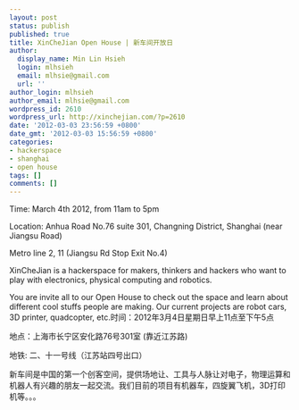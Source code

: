```yaml
---
layout: post
status: publish
published: true
title: XinCheJian Open House | 新车间开放日
author:
  display_name: Min Lin Hsieh
  login: mlhsieh
  email: mlhsie@gmail.com
  url: ''
author_login: mlhsieh
author_email: mlhsie@gmail.com
wordpress_id: 2610
wordpress_url: http://xinchejian.com/?p=2610
date: '2012-03-03 23:56:59 +0800'
date_gmt: '2012-03-03 15:56:59 +0800'
categories:
- hackerspace
- shanghai
- open house
tags: []
comments: []
---
```

<p><!--:en-->Time: March 4th 2012, from 11am to 5pm</p>
<p>Location: Anhua Road No.76 suite 301, Changning&nbsp;District, Shanghai (near Jiangsu Road)</p>
<p>Metro line 2, 11 (Jiangsu Rd Stop Exit No.4)</p>
<p>XinCheJian is a hackerspace for makers, thinkers and hackers who want to play with electronics, physical computing and robotics.</p>
<p>You are invite all to our Open House to check out the space and learn about different cool stuffs people are making. Our current projects are robot cars, 3D printer, quadcopter, etc.<!--:--><!--:zh-->时间：2012年3月4日星期日早上11点至下午5点</p>
<p>地点：上海市长宁区安化路76号301室 (靠近江苏路)</p>
<p>地铁: 二、十一号线（江苏站四号出口）</p>
<p>新车间是中国的第一个创客空间，提供场地让、工具与人脉让对电子，物理运算和机器人有兴趣的朋友一起交流。我们目前的项目有机器车，四旋翼飞机，3D打印机等。。。<!--:--></p>
